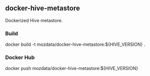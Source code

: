 ## docker-hive-metastore
Dockerized Hive metastore.

### Build
docker build -t mozdata/docker-hive-metastore:${HIVE_VERSION} .

### Docker Hub
docker push mozdata/docker-hive-metastore:${HIVE_VERSION}
